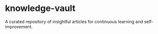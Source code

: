 # knowledge-vault
A curated repository of insightful articles for continuous learning and self-improvement.
